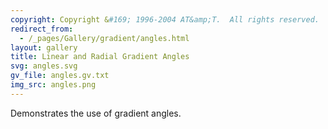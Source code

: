 ```yaml
---
copyright: Copyright &#169; 1996-2004 AT&amp;T.  All rights reserved.
redirect_from:
  - /_pages/Gallery/gradient/angles.html
layout: gallery
title: Linear and Radial Gradient Angles
svg: angles.svg
gv_file: angles.gv.txt
img_src: angles.png
---
```

Demonstrates the use of gradient angles.
